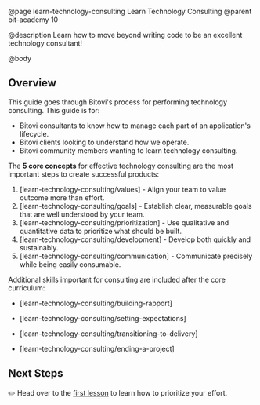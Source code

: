 @page learn-technology-consulting Learn Technology Consulting
@parent bit-academy 10

@description Learn how to move beyond writing code to be an excellent technology consultant!

@body

## Overview

This guide goes through Bitovi's process for performing technology
consulting. This guide is for:

- Bitovi consultants to know how to manage each part of an application's lifecycle.
- Bitovi clients looking to understand how we operate.
- Bitovi community members wanting to learn technology consulting.

The **5 core concepts** for effective technology consulting are the most important steps
to create successful products:

1. [learn-technology-consulting/values] - Align your team
   to value outcome more than effort.
1. [learn-technology-consulting/goals] - Establish clear, measurable goals that
   are well understood by your team.
1. [learn-technology-consulting/prioritization] - Use qualitative and
   quantitative data to prioritize what should be built.
1. [learn-technology-consulting/development] - Develop both quickly and
   sustainably.
1. [learn-technology-consulting/communication] - Communicate precisely
   while being easily consumable.

Additional skills important for consulting are included after the core curriculum:

- [learn-technology-consulting/building-rapport]
- [learn-technology-consulting/setting-expectations]
- [learn-technology-consulting/transitioning-to-delivery]

  <!-- How to take on a new project while a sales team is in the process of closing the project. -->

- [learn-technology-consulting/ending-a-project]

## Next Steps

✏️ Head over to the [first lesson](learn-technology-consulting/values.html) to learn how to prioritize your effort.
